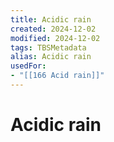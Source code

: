 ```yaml
---
title: Acidic rain
created: 2024-12-02
modified: 2024-12-02
tags: TBSMetadata
alias: Acidic rain
usedFor:
- "[[166 Acid rain]]"
---
```

# Acidic rain
